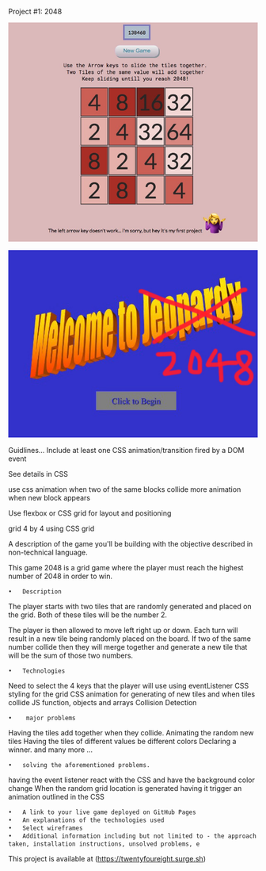 Project #1: 2048 




![capture logic](images/screenshotofgame.jpg)


![capture logic](images/welcome.jpg)



Guidlines...
Include at least one CSS animation/transition fired by a DOM event

See details in CSS

use css animation when two of the same blocks collide
more animation when new block appears 

Use flexbox or CSS grid for layout and positioning

grid 4 by 4 using CSS grid 

A description of the game you'll be building with the objective described in non-technical language.

This game 2048 is a grid game where the player must reach the highest number of 2048 in order to win.

	•	Description 


The player starts with two tiles that are randomly generated and placed on the grid. Both of these tiles will be the number 2. 

The player is then allowed to move left right up or down. Each turn will result in a new tile being randomly placed on the board.  If two of the same number collide then they will merge together and generate a new tile that will be the sum of those two numbers. 


	•	Technologies
Need to select the 4 keys that the player will use using eventListener 
CSS styling for the grid
CSS animation for generating of new tiles and when tiles collide
JS function, objects and arrays
Collision Detection 



	•	 major problems 
Having the tiles add together when they collide.
Animating the random new tiles
Having the tiles of different values be different colors
Declaring a winner. 
and many more …


	•	solving the aforementioned problems.
having the event listener react with the CSS and have the background color change 
When the random grid location is generated having it trigger an animation outlined in the CSS



	•	A link to your live game deployed on GitHub Pages
	•	An explanations of the technologies used
	•	Select wireframes
	•	Additional information including but not limited to - the approach taken, installation instructions, unsolved problems, e
	
This project is available at (https://twentyfoureight.surge.sh)


